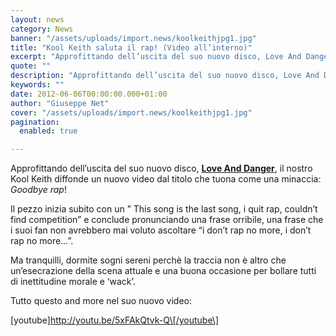 ```yaml
---
layout: news
category: News
banner: "/assets/uploads/import.news/koolkeithjpg1.jpg"
title: "Kool Keith saluta il rap! (Video all’interno)"
excerpt: "Approfittando dell’uscita del suo nuovo disco, Love And Danger, il nostro Kool Keith diffonde un nuovo video dal titolo che tuona come una minaccia: Goodbye rap! Il pezzo inizia subito con un ” This song is the last song, i quit rap, couldn’t find competition” e conclude pronunciando una frase orribile, una frase che i [&hellip"
quote: ""
description: "Approfittando dell’uscita del suo nuovo disco, Love And Danger, il nostro Kool Keith diffonde un nuovo video dal titolo che tuona come una minaccia: Goodbye rap! Il pezzo inizia subito con un ” This song is the last song, i quit rap, couldn’t find competition” e conclude pronunciando una frase orribile, una frase che i [&hellip"
keywords: ""
date: 2012-06-06T00:00:00.000+01:00
author: "Giuseppe Net"
cover: "/assets/uploads/import.news/koolkeithjpg1.jpg"
pagination:
  enabled: true

---
```


Approfittando dell’uscita del suo nuovo disco, [**Love And Danger**](https://hotmc.com/kool-keith-presto-fuori-con-il-nuovo-album-love-and-danger/), il nostro Kool Keith diffonde un nuovo video dal titolo che tuona come una minaccia: _Goodbye rap_!

Il pezzo inizia subito con un ” This song is the last song, i quit rap, couldn’t find competition” e conclude pronunciando una frase orribile, una frase che i suoi fan non avrebbero mai voluto ascoltare “i don’t rap no more, i don’t rap no more…”.

Ma tranquilli, dormite sogni sereni perchè la traccia non è altro che un’esecrazione della scena attuale e una buona occasione per bollare tutti di inettitudine morale e ‘wack’.

Tutto questo and more nel suo nuovo video:

\[youtube\]http://youtu.be/5xFAkQtvk-Q\[/youtube\]